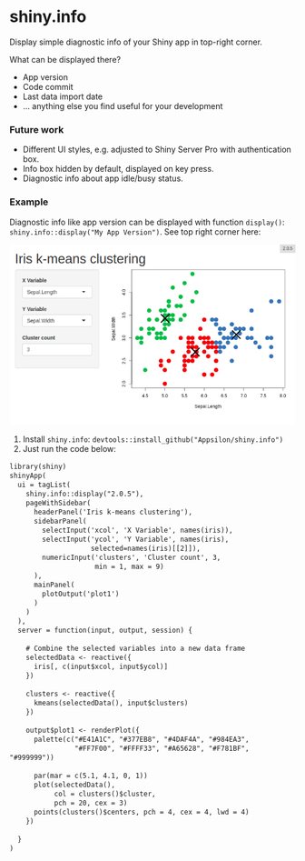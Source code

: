 
<link href="http://fonts.googleapis.com/css?family=Maven+Pro:400,700|Inconsolata" rel="stylesheet" type="text/css"> <link href='docs/style.css' rel='stylesheet' type='text/css'>

shiny.info
==========

Display simple diagnostic info of your Shiny app in top-right corner.

What can be displayed there?

-   App version
-   Code commit
-   Last data import date
-   ... anything else you find useful for your development

### Future work

-   Different UI styles, e.g. adjusted to Shiny Server Pro with authentication box.
-   Info box hidden by default, displayed on key press.
-   Diagnostic info about app idle/busy status.

### Example

Diagnostic info like app version can be displayed with function `display()`: `shiny.info::display("My App Version")`. See top right corner here:

![](inst/assets/README_files/example.png)

1.  Install `shiny.info`: `devtools::install_github("Appsilon/shiny.info")`
2.  Just run the code below:

<!-- -->

    library(shiny)
    shinyApp(
      ui = tagList(
        shiny.info::display("2.0.5"),
        pageWithSidebar(
          headerPanel('Iris k-means clustering'),
          sidebarPanel(
            selectInput('xcol', 'X Variable', names(iris)),
            selectInput('ycol', 'Y Variable', names(iris),
                        selected=names(iris)[[2]]),
            numericInput('clusters', 'Cluster count', 3,
                         min = 1, max = 9)
          ),
          mainPanel(
            plotOutput('plot1')
          )
        )
      ),
      server = function(input, output, session) {

        # Combine the selected variables into a new data frame
        selectedData <- reactive({
          iris[, c(input$xcol, input$ycol)]
        })

        clusters <- reactive({
          kmeans(selectedData(), input$clusters)
        })

        output$plot1 <- renderPlot({
          palette(c("#E41A1C", "#377EB8", "#4DAF4A", "#984EA3",
                    "#FF7F00", "#FFFF33", "#A65628", "#F781BF", "#999999"))

          par(mar = c(5.1, 4.1, 0, 1))
          plot(selectedData(),
               col = clusters()$cluster,
               pch = 20, cex = 3)
          points(clusters()$centers, pch = 4, cex = 4, lwd = 4)
        })

      }
    )
